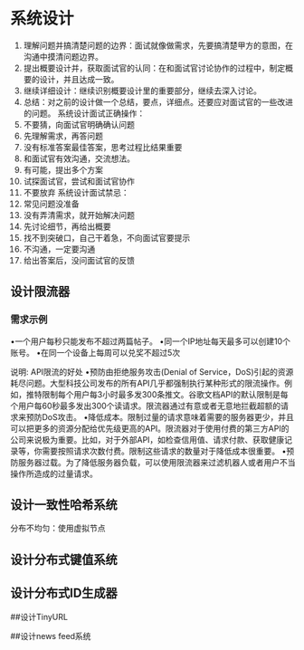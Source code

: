 # 系统设计
1. 理解问题并搞清楚问题的边界：面试就像做需求，先要搞清楚甲方的意图，在沟通中摸清问题边界。 
2. 提出概要设计并，获取面试官的认同：在和面试官讨论协作的过程中，制定概要的设计，并且达成一致。
3. 继续详细设计：继续识别概要设计里的重要部分，继续去深入讨论。 
4. 总结：对之前的设计做一个总结，要点，详细点。还要应对面试官的一些改进的问题。 
系统设计面试正确操作： 
1. 不要猜，向面试官明确确认问题 
2. 先理解需求，再答问题
3. 没有标准答案最佳答案，思考过程比结果重要 
4. 和面试官有效沟通，交流想法。 
5. 有可能，提出多个方案 
6. 试探面试官，尝试和面试官协作 
7. 不要放弃 系统设计面试禁忌： 
1. 常见问题没准备 
2. 没有弄清需求，就开始解决问题
 3. 先讨论细节，再给出概要 
 4. 找不到突破口，自己干着急，不向面试官要提示
 5. 不沟通，一定要沟通 
 6. 给出答案后，没问面试官的反馈
 
 ## 设计限流器
 
 ### 需求示例
 •一个用户每秒只能发布不超过两篇帖子。
 •同一个IP地址每天最多可以创建10个账号。
 •在同一个设备上每周可以兑奖不超过5次
 
 说明: API限流的好处
 •预防由拒绝服务攻击(Denial of Service，DoS)引起的资源耗尽问题。大型科技公司发布的所有API几乎都强制执行某种形式的限流操作。例如，推特限制每个用户每3小时最多发300条推文。谷歌文档API的默认限制是每个用户每60秒最多发出300个读请求。限流器通过有意或者无意地拦截超额的请求来预防DoS攻击。
 •降低成本。限制过量的请求意味着需要的服务器更少，并且可以把更多的资源分配给优先级更高的API。限流器对于使用付费的第三方API的公司来说极为重要。比如，对于外部API，如检查信用值、请求付款、获取健康记录等，你需要按照请求次数付费。限制这些请求的数量对于降低成本很重要。
 •预防服务器过载。为了降低服务器负载，可以使用限流器来过滤机器人或者用户不当操作所造成的过量请求。
 
 ## 设计一致性哈希系统
 分布不均匀：使用虚拟节点
 
 ## 设计分布式键值系统
 
 ## 设计分布式ID生成器
 
 ##设计TinyURL
 
 ##设计news feed系统